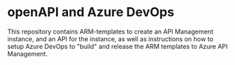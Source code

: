 # openAPI and Azure DevOps

This repository contains ARM-templates to create an API Management instance, and an API for the instance, as well as instructions on how to setup Azure DevOps to "build" and release the ARM templates to Azure API Management.
